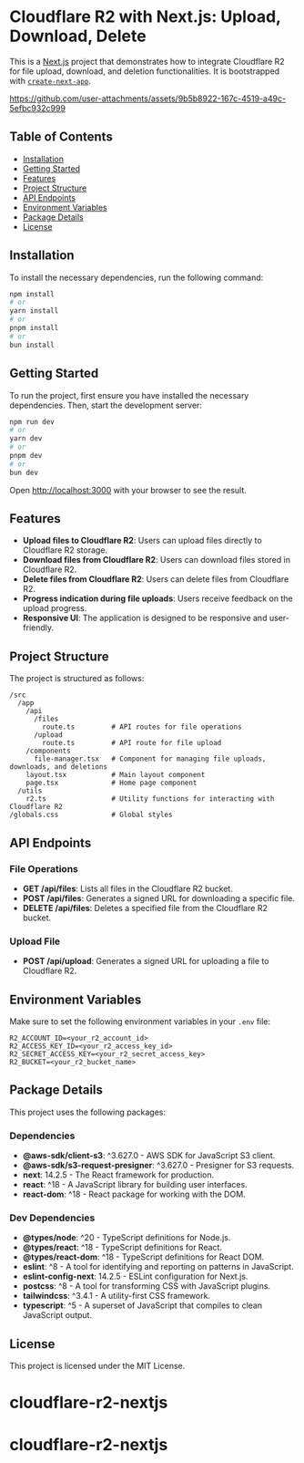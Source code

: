 # Cloudflare R2 with Next.js: Upload, Download, Delete

This is a [Next.js](https://nextjs.org/) project that demonstrates how to integrate Cloudflare R2 for file upload, download, and deletion functionalities. It is bootstrapped with [`create-next-app`](https://github.com/vercel/next.js/tree/canary/packages/create-next-app).



https://github.com/user-attachments/assets/9b5b8922-167c-4519-a49c-5efbc932c999



## Table of Contents

- [Installation](#installation)
- [Getting Started](#getting-started)
- [Features](#features)
- [Project Structure](#project-structure)
- [API Endpoints](#api-endpoints)
- [Environment Variables](#environment-variables)
- [Package Details](#package-details)
- [License](#license)

## Installation

To install the necessary dependencies, run the following command:

```bash
npm install
# or
yarn install
# or
pnpm install
# or
bun install
```

## Getting Started

To run the project, first ensure you have installed the necessary dependencies. Then, start the development server:

```bash
npm run dev
# or
yarn dev
# or
pnpm dev
# or
bun dev
```

Open [http://localhost:3000](http://localhost:3000) with your browser to see the result.

## Features

- **Upload files to Cloudflare R2**: Users can upload files directly to Cloudflare R2 storage.
- **Download files from Cloudflare R2**: Users can download files stored in Cloudflare R2.
- **Delete files from Cloudflare R2**: Users can delete files from Cloudflare R2.
- **Progress indication during file uploads**: Users receive feedback on the upload progress.
- **Responsive UI**: The application is designed to be responsive and user-friendly.

## Project Structure

The project is structured as follows:

```
/src
  /app
    /api
      /files
        route.ts         # API routes for file operations
      /upload
        route.ts         # API route for file upload
    /components
      file-manager.tsx   # Component for managing file uploads, downloads, and deletions
    layout.tsx           # Main layout component
    page.tsx             # Home page component
  /utils
    r2.ts                # Utility functions for interacting with Cloudflare R2
/globals.css             # Global styles
```

## API Endpoints

### File Operations

- **GET /api/files**: Lists all files in the Cloudflare R2 bucket.
- **POST /api/files**: Generates a signed URL for downloading a specific file.
- **DELETE /api/files**: Deletes a specified file from the Cloudflare R2 bucket.

### Upload File

- **POST /api/upload**: Generates a signed URL for uploading a file to Cloudflare R2.

## Environment Variables

Make sure to set the following environment variables in your `.env` file:

```
R2_ACCOUNT_ID=<your_r2_account_id>
R2_ACCESS_KEY_ID=<your_r2_access_key_id>
R2_SECRET_ACCESS_KEY=<your_r2_secret_access_key>
R2_BUCKET=<your_r2_bucket_name>
```

## Package Details

This project uses the following packages:

### Dependencies
- **@aws-sdk/client-s3**: ^3.627.0 - AWS SDK for JavaScript S3 client.
- **@aws-sdk/s3-request-presigner**: ^3.627.0 - Presigner for S3 requests.
- **next**: 14.2.5 - The React framework for production.
- **react**: ^18 - A JavaScript library for building user interfaces.
- **react-dom**: ^18 - React package for working with the DOM.

### Dev Dependencies
- **@types/node**: ^20 - TypeScript definitions for Node.js.
- **@types/react**: ^18 - TypeScript definitions for React.
- **@types/react-dom**: ^18 - TypeScript definitions for React DOM.
- **eslint**: ^8 - A tool for identifying and reporting on patterns in JavaScript.
- **eslint-config-next**: 14.2.5 - ESLint configuration for Next.js.
- **postcss**: ^8 - A tool for transforming CSS with JavaScript plugins.
- **tailwindcss**: ^3.4.1 - A utility-first CSS framework.
- **typescript**: ^5 - A superset of JavaScript that compiles to clean JavaScript output.

## License

This project is licensed under the MIT License.
# cloudflare-r2-nextjs
# cloudflare-r2-nextjs
